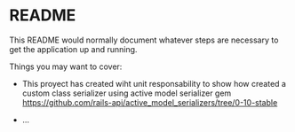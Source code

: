 # README

This README would normally document whatever steps are necessary to get the
application up and running.

Things you may want to cover:

* This proyect has created wiht unit responsability  to show how created a custom class serializer using active model serializer gem https://github.com/rails-api/active_model_serializers/tree/0-10-stable


* ...
